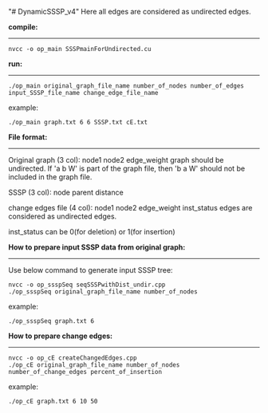 "# DynamicSSSP_v4" 
Here all edges are considered as undirected edges.
 
**compile:**
_____________
```shell
nvcc -o op_main SSSPmainForUndirected.cu
```

**run:**
_____________
```shell
./op_main original_graph_file_name number_of_nodes number_of_edges input_SSSP_file_name change_edge_file_name
```

example:  
```shell
./op_main graph.txt 6 6 SSSP.txt cE.txt
```


**File format:**
_____________

Original graph (3 col):
node1 node2 edge_weight
graph should be undirected. If 'a b W' is part of the graph file, then 'b a W' should not be included in the graph file.


SSSP (3 col):
node parent distance

change edges file (4 col):
node1 node2 edge_weight inst_status
edges are considered as undirected edges.

inst_status can be 0(for deletion) or 1(for insertion)

**How to prepare input SSSP data from original graph:**
___________________________________________________
Use below command to generate input SSSP tree:
```shell
nvcc -o op_ssspSeq seqSSSPwithDist_undir.cpp
./op_ssspSeq original_graph_file_name number_of_nodes
```
example:  
```shell
./op_ssspSeq graph.txt 6
```

**How to prepare change edges:**
____________________________
```shell
nvcc -o op_cE createChangedEdges.cpp  
./op_cE original_graph_file_name number_of_nodes number_of_change_edges percent_of_insertion  
```
example:  
```shell
./op_cE graph.txt 6 10 50
```